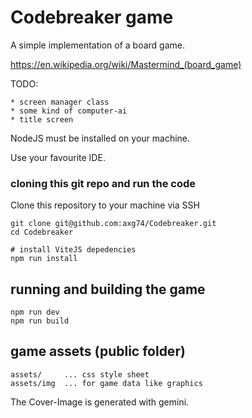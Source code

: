 # Codebreaker game

A simple implementation of a board game.

https://en.wikipedia.org/wiki/Mastermind_(board_game)

TODO:

    * screen manager class
    * some kind of computer-ai
    * title screen

NodeJS must be installed on your machine.

Use your favourite IDE.

### cloning this git repo and run the code

Clone this repository to your machine via SSH

    git clone git@github.com:axg74/Codebreaker.git
    cd Codebreaker

    # install ViteJS depedencies
    npm run install


## running and building the game

    npm run dev
    npm run build


## game assets (public folder)

    assets/     ... css style sheet
    assets/img  ... for game data like graphics

The Cover-Image is generated with gemini.
